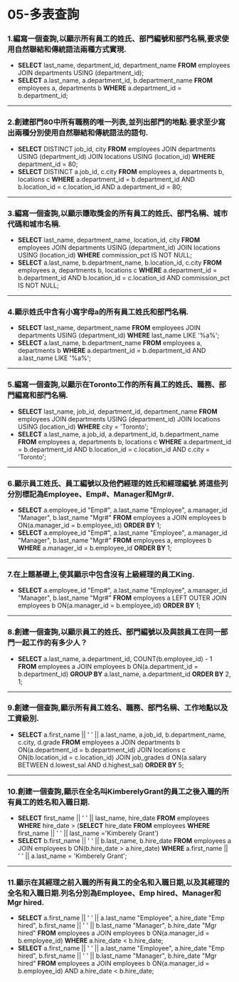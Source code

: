 # 05-多表查詢
### 1.編寫一個查詢,以顯示所有員工的姓氏、部門編號和部門名稱,要求使用自然聯結和傳統語法兩種方式實現.
- **SELECT** last_name, department_id, department_name **FROM** employees JOIN departments USING (department_id);
- **SELECT** a.last_name, a.department_id, b.department_name **FROM** employees a, departments b **WHERE** a.department_id = b.department_id;
---
### 2.創建部門80中所有職務的唯一列表,並列出部門的地點.要求至少寫出兩種分別使用自然聯結和傳統語法的語句.
- **SELECT** DISTINCT job_id, city **FROM** employees JOIN departments USING (department_id) JOIN locations USING (location_id) **WHERE** department_id = 80;
- **SELECT** DISTINCT a.job_id, c.city **FROM** employees a, departments b, locations c **WHERE** a.department_id = b.department_id AND b.location_id = c.location_id AND a.department_id = 80;
---
### 3.編寫一個查詢,以顯示賺取獎金的所有員工的姓氏、部門名稱、城市代碼和城市名稱.
- **SELECT** last_name, department_name, location_id, city **FROM** employees JOIN departments USING (department_id) JOIN locations USING (location_id) **WHERE** commission_pct IS NOT NULL;
- **SELECT** a.last_name, b.department_name, b.location_id, c.city **FROM** employees a, departments b, locations c **WHERE** a.department_id = b.department_id AND b.location_id = c.location_id AND commission_pct IS NOT NULL;
---
### 4.顯示姓氏中含有小寫字母a的所有員工姓氏和部門名稱.
- **SELECT** last_name, department_name **FROM** employees JOIN departments USING (department_id) **WHERE** last_name LIKE '%a%';
- **SELECT** a.last_name, b.department_name **FROM** employees a, departments b **WHERE** a.department_id = b.department_id AND a.last_name LIKE '%a%';
---
### 5.編寫一個查詢,以顯示在Toronto工作的所有員工的姓氏、職務、部門編寫和部門名稱.
- **SELECT** last_name, job_id, department_id, department_name **FROM** employees JOIN departments USING (department_id) JOIN locations USING (location_id) **WHERE** city = 'Toronto';
- **SELECT** a.last_name, a.job_id, a.department_id, b.department_name **FROM** employees a, departments b, locations c **WHERE** a.department_id = b.department_id AND b.location_id = c.location_id AND c.city = 'Toronto';
---
### 6.顯示員工姓氏、員工編號以及他們經理的姓氏和經理編號.將這些列分別標記為Employee、Emp#、Manager和Mgr#.
- **SELECT** a.employee_id "Emp#", a.last_name "Employee", a.manager_id "Manager", b.last_name "Mgr#" **FROM** employees a JOIN employees b ON(a.manager_id = b.employee_id) **ORDER BY** 1;
- **SELECT** a.employee_id "Emp#", a.last_name "Employee", a.manager_id "Manager", b.last_name "Mgr#" **FROM** employees a, employees b **WHERE** a.manager_id = b.employee_id **ORDER BY** 1;
---
### 7.在上題基礎上,使其顯示中包含沒有上級經理的員工King.
- **SELECT** a.employee_id "Emp#", a.last_name "Employee", a.manager_id "Manager", b.last_name "Mgr#" **FROM** employees a LEFT OUTER JOIN employees b ON(a.manager_id = b.employee_id) **ORDER BY** 1;
---
### 8.創建一個查詢,以顯示員工的姓氏、部門編號以及與該員工在同一部門一起工作的有多少人？
- **SELECT** a.last_name, a.department_id, COUNT(b.employee_id) - 1 **FROM** employees a JOIN employees b ON(a.department_id = b.department_id) **GROUP BY** a.last_name, a.department_id **ORDER BY** 2, 1;
---
### 9.創建一個查詢,顯示所有員工姓名、職務、部門名稱、工作地點以及工資級別.
- **SELECT** a.first_name || ' ' || a.last_name, a.job_id, b.department_name, c.city, d.grade **FROM** employees a JOIN departments b ON(a.department_id = b.department_id) JOIN locations c ON(b.location_id = c.location_id) JOIN job_grades d ON(a.salary BETWEEN d.lowest_sal AND d.highest_sal) **ORDER BY** 5;
---
### 10.創建一個查詢,顯示在全名叫KimberelyGrant的員工之後入職的所有員工的姓名和入職日期.
- **SELECT** first_name || ' ' || last_name, hire_date **FROM** employees **WHERE** hire_date > (**SELECT** hire_date **FROM** employees **WHERE** first_name || ' ' || last_name ='Kimberely Grant')
- **SELECT** b.first_name || ' ' || b.last_name, b.hire_date **FROM** employees a JOIN employees b ON(b.hire_date > a.hire_date) **WHERE** a.first_name || ' ' || a.last_name = 'Kimberely Grant';
---
### 11.顯示在其經理之前入職的所有員工的全名和入職日期,以及其經理的全名和入職日期.列名分別為Employee、Emp hired、Manager和Mgr hired.
- **SELECT** a.first_name || ' ' || a.last_name "Employee", a.hire_date "Emp hired", b.first_name || ' ' || b.last_name "Manager", b.hire_date "Mgr hired" **FROM** employees a JOIN employees b ON(a.manager_id = b.employee_id) **WHERE** a.hire_date < b.hire_date;
- **SELECT** a.first_name || ' ' || a.last_name "Employee", a.hire_date "Emp hired", b.first_name || ' ' || b.last_name "Manager", b.hire_date "Mgr hired" **FROM** employees a JOIN employees b ON(a.manager_id = b.employee_id) AND a.hire_date < b.hire_date;
